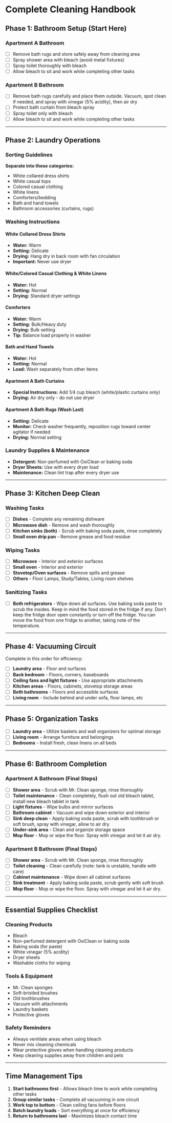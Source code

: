 # Complete Cleaning Handbook

## Phase 1: Bathroom Setup (Start Here)

### Apartment A Bathroom
- [ ] Remove bath rugs and store safely away from cleaning area
- [ ] Spray shower area with bleach (avoid metal fixtures)
- [ ] Spray toilet thoroughly with bleach
- [ ] Allow bleach to sit and work while completing other tasks

### Apartment B Bathroom  
- [ ] Remove bath rugs carefully and place them outside. Vacuum, spot clean if needed, and spray with vinegar (5% acidity), then air dry
- [ ] Protect bath curtain from bleach spray
- [ ] Spray toilet only with bleach
- [ ] Allow bleach to sit and work while completing other tasks

---

## Phase 2: Laundry Operations

### Sorting Guidelines
**Separate into these categories:**
- White collared dress shirts
- White casual tops  
- Colored casual clothing
- White linens
- Comforters/bedding
- Bath and hand towels
- Bathroom accessories (curtains, rugs)

### Washing Instructions

#### White Collared Dress Shirts
- **Water:** Warm
- **Setting:** Delicate
- **Drying:** Hang dry in back room with fan circulation
- **Important:** Never use dryer

#### White/Colored Casual Clothing & White Linens
- **Water:** Hot
- **Setting:** Normal
- **Drying:** Standard dryer settings

#### Comforters
- **Water:** Warm  
- **Setting:** Bulk/Heavy duty
- **Drying:** Bulk setting
- **Tip:** Balance load properly in washer

#### Bath and Hand Towels
- **Water:** Hot
- **Setting:** Normal
- **Load:** Wash separately from other items

#### Apartment A Bath Curtains
- **Special Instructions:** Add 1/4 cup bleach (white/plastic curtains only)
- **Drying:** Air dry only - do not use dryer

#### Apartment A Bath Rugs (Wash Last)
- **Setting:** Delicate
- **Monitor:** Check washer frequently, reposition rugs toward center agitator if needed
- **Drying:** Normal setting

### Laundry Supplies & Maintenance
- **Detergent:** Non-perfumed with OxiClean or baking soda
- **Dryer Sheets:** Use with every dryer load
- **Maintenance:** Clean lint trap after every dryer use

---

## Phase 3: Kitchen Deep Clean

### Washing Tasks
- [ ] **Dishes** - Complete any remaining dishware
- [ ] **Microwave dish** - Remove and wash thoroughly  
- [ ] **Kitchen sinks (both)** - Scrub with baking soda paste, rinse completely
- [ ] **Small oven drip pan** - Remove grease and food residue

### Wiping Tasks  
- [ ] **Microwave** - Interior and exterior surfaces
- [ ] **Small oven** - Interior and exterior
- [ ] **Stovetop/Oven surfaces** - Remove spills and grease
- [ ] **Others** - Floor Lamps, Study/Tables, Living room shelves

### Sanitizing Tasks
- [ ] **Both refrigerators** - Wipe down all surfaces. Use baking soda paste to scrub the insides. Keep in mind the food stored in the fridge if any. Don't keep the fridge door open constantly or turn off the fridge. You can move the food from one fridge to another, taking note of the temperature.

---

## Phase 4: Vacuuming Circuit

Complete in this order for efficiency:
- [ ] **Laundry area** - Floor and surfaces
- [ ] **Back bedroom** - Floors, corners, baseboards  
- [ ] **Ceiling fans and light fixtures** - Use appropriate attachments
- [ ] **Kitchen areas** - Floors, cabinets, stovetop storage areas
- [ ] **Both bathrooms** - Floors and accessible surfaces
- [ ] **Living room** - Include behind and under sofa, floor lamps, etc

---

## Phase 5: Organization Tasks

- [ ] **Laundry area** - Utilize baskets and wall organizers for optimal storage
- [ ] **Living room** - Arrange furniture and belongings
- [ ] **Bedrooms** - Install fresh, clean linens on all beds

---

## Phase 6: Bathroom Completion

### Apartment A Bathroom (Final Steps)
- [ ] **Shower area** - Scrub with Mr. Clean sponge, rinse thoroughly
- [ ] **Toilet maintenance** - Clean completely, flush out old bleach tablet, install new bleach tablet in tank
- [ ] **Light fixtures** - Wipe bulbs and mirror surfaces  
- [ ] **Bathroom cabinet** - Vacuum and wipe down exterior and interior
- [ ] **Sink deep clean** - Apply baking soda paste, scrub with toothbrush or soft brush, spray with vinegar, allow to air dry
- [ ] **Under-sink area** - Clean and organize storage space
- [ ] **Mop floor** - Mop or wipe the floor. Spray with vinegar and let it air dry.

### Apartment B Bathroom (Final Steps)
- [ ] **Shower area** - Scrub with Mr. Clean sponge, rinse thoroughly
- [ ] **Toilet cleaning** - Clean carefully (note: tank is unstable, handle with care)
- [ ] **Cabinet maintenance** - Wipe down all cabinet surfaces
- [ ] **Sink treatment** - Apply baking soda paste, scrub gently with soft brush
- [ ] **Mop floor** - Mop or wipe the floor. Spray with vinegar and let it air dry.

---

## Essential Supplies Checklist

### Cleaning Products
- Bleach
- Non-perfumed detergent with OxiClean or baking soda
- Baking soda (for paste)
- White vinegar (5% acidity)
- Dryer sheets
- Washable cloths for wiping

### Tools & Equipment  
- Mr. Clean sponges
- Soft-bristled brushes
- Old toothbrushes
- Vacuum with attachments
- Laundry baskets
- Protective gloves

### Safety Reminders
- Always ventilate areas when using bleach
- Never mix cleaning chemicals
- Wear protective gloves when handling cleaning products
- Keep cleaning supplies away from children and pets

---

## Time Management Tips

1. **Start bathrooms first** - Allows bleach time to work while completing other tasks
2. **Group similar tasks** - Complete all vacuuming in one circuit  
3. **Work top to bottom** - Clean ceiling fans before floors
4. **Batch laundry loads** - Sort everything at once for efficiency
5. **Return to bathrooms last** - Maximizes bleach contact time